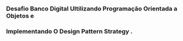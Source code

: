 ### Desafio Banco Digital Ultilizando Programação Orientada a Objetos e
### Implementando O Design Pattern Strategy .
